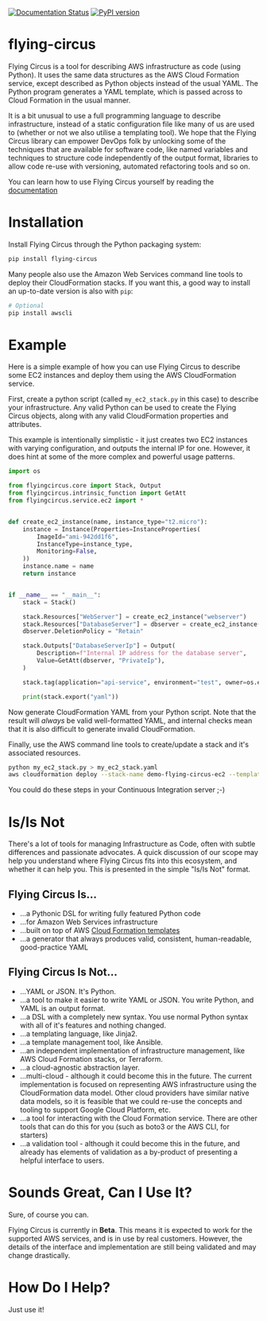 [![Documentation Status](https://readthedocs.org/projects/flying-circus/badge/?version=latest)](http://flying-circus.readthedocs.io/en/latest/?badge=latest)
[![PyPI version](https://badge.fury.io/py/flying-circus.svg)](https://badge.fury.io/py/flying-circus)

# flying-circus

Flying Circus is a tool for describing AWS infrastructure as code (using
Python). It uses the same data structures as the AWS Cloud Formation service,
except described as Python objects instead of the usual YAML. The Python
program generates a YAML template, which is passed across to Cloud Formation
in the usual manner.

It is a bit unusual to use a full programming language to describe
infrastructure, instead of a static configuration file like many of us are
used to (whether or not we also utilise a templating tool).
We hope that the Flying Circus library can empower DevOps folk by unlocking
some of the techniques that are available for software code, like named
variables and techniques to structure code independently of the output format,
libraries to allow code re-use with versioning, automated refactoring tools
and so on.

You can learn how to use Flying Circus yourself by reading the
[documentation](https://flying-circus.readthedocs.io/)

# Installation

Install Flying Circus through the Python packaging system:

```bash
pip install flying-circus
```

Many people also use the Amazon Web Services command line tools to deploy
their CloudFormation stacks. If you want this, a good way to install an
up-to-date version is also with `pip`:

```bash
# Optional
pip install awscli
```

# Example

Here is a simple example of how you can use Flying Circus to describe some EC2
instances and deploy them using the AWS CloudFormation service.

First, create a python script (called `my_ec2_stack.py` in this case) to
describe your infrastructure. Any valid Python can be used to create the
Flying Circus objects, along with any valid CloudFormation properties and
attributes.

This example is intentionally simplistic - it just creates two EC2 instances
with varying configuration, and outputs the internal IP for one. However, it
does hint at some of the more complex and powerful usage patterns.

```python
import os

from flyingcircus.core import Stack, Output
from flyingcircus.intrinsic_function import GetAtt
from flyingcircus.service.ec2 import *


def create_ec2_instance(name, instance_type="t2.micro"):
    instance = Instance(Properties=InstanceProperties(
        ImageId="ami-942dd1f6",
        InstanceType=instance_type,
        Monitoring=False,
    ))
    instance.name = name
    return instance


if __name__ == "__main__":
    stack = Stack()

    stack.Resources["WebServer"] = create_ec2_instance("webserver")
    stack.Resources["DatabaseServer"] = dbserver = create_ec2_instance("dbserver", "t2.medium")
    dbserver.DeletionPolicy = "Retain"

    stack.Outputs["DatabaseServerIp"] = Output(
        Description=f"Internal IP address for the database server",
        Value=GetAtt(dbserver, "PrivateIp"),
    )

    stack.tag(application="api-service", environment="test", owner=os.environ.get("USER"))

    print(stack.export("yaml"))
```

Now generate CloudFormation YAML from your Python script. Note that the result
will *always* be valid well-formatted YAML, and internal checks mean that it
is also difficult to generate invalid CloudFormation.

Finally, use the AWS command line tools to create/update a stack and it's
associated resources.

```bash
python my_ec2_stack.py > my_ec2_stack.yaml
aws cloudformation deploy --stack-name demo-flying-circus-ec2 --template-file my_ec2_stack.yaml
```

You could do these steps in your Continuous Integration server ;-)

# Is/Is Not

There's a lot of tools for managing Infrastructure as Code, often with subtle
differences and passionate advocates. A quick discussion of our scope may
help you understand where Flying Circus fits into this ecosystem, and whether it can
help you. This is presented in the simple "Is/Is Not" format.

## Flying Circus Is...

* ...a Pythonic DSL for writing fully featured Python code
* ...for Amazon Web Services infrastructure
* ...built on top of AWS [Cloud Formation templates](http://docs.aws.amazon.com/AWSCloudFormation/latest/UserGuide/template-guide.html)
* ...a generator that always produces valid, consistent, human-readable, good-practice YAML

## Flying Circus Is Not...

* ...YAML or JSON. It's Python.
* ...a tool to make it easier to write YAML or JSON. You write Python, and YAML is an output format.
* ...a DSL with a completely new syntax. You use normal Python syntax with all
  of it's features and nothing changed.
* ...a templating language, like Jinja2.
* ...a template management tool, like Ansible.
* ...an independent implementation of infrastructure management, like AWS
  Cloud Formation stacks, or Terraform.
* ...a cloud-agnostic abstraction layer.
* ...multi-cloud - although it could become this in the future.
  The current implementation is focused on representing AWS infrastructure
  using the CloudFormation data model. Other cloud providers have similar
  native data models, so it is feasible that we could re-use the concepts and
  tooling to support Google Cloud Platform, etc.
* ...a tool for interacting with the Cloud Formation service. There
  are other tools that can do this for you (such as boto3 or the AWS CLI,
  for starters)
* ...a validation tool - although it could become this in the future, and
  already has elements of validation as a by-product of presenting a helpful
  interface to users.

# Sounds Great, Can I Use It?

Sure, of course you can.

Flying Circus is currently in **Beta**. This means it is expected
to work for the supported AWS services, and is in use by real customers.
However, the details of the interface and implementation are still being
validated and may change drastically.

# How Do I Help?

Just use it!
